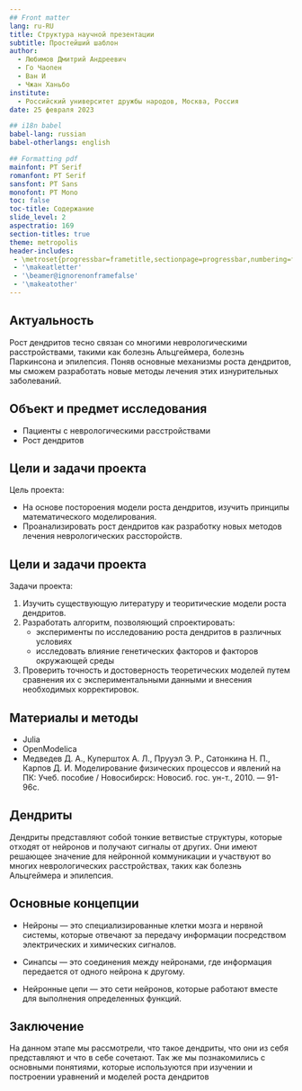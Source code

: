 ```yaml
---
## Front matter
lang: ru-RU
title: Структура научной презентации
subtitle: Простейший шаблон
author:
  - Любимов Дмитрий Андреевич
  - Го Чаопен
  - Ван И
  - Чжан Ханьбо
institute:
  - Российский университет дружбы народов, Москва, Россия
date: 25 февраля 2023

## i18n babel
babel-lang: russian
babel-otherlangs: english

## Formatting pdf
mainfont: PT Serif
romanfont: PT Serif
sansfont: PT Sans
monofont: PT Mono 
toc: false
toc-title: Содержание
slide_level: 2
aspectratio: 169
section-titles: true
theme: metropolis
header-includes:
 - \metroset{progressbar=frametitle,sectionpage=progressbar,numbering=fraction}
 - '\makeatletter'
 - '\beamer@ignorenonframefalse'
 - '\makeatother'
---
```


## Актуальность

  Рост дендритов тесно связан со многими неврологическими расстройствами, такими как болезнь Альцгеймера, болезнь Паркинсона и эпилепсия. Поняв основные механизмы роста дендритов, мы сможем разработать новые методы лечения этих изнурительных заболеваний.


## Объект и предмет исследования

  - Пациенты с неврологическими расстройствами
  - Рост дендритов


## Цели и задачи проекта
Цель проекта: 
  - На основе постороения модели роста дендритов, изучить принципы математического моделирования.
  - Проанализировать рост дендритов как разработку новых методов лечения неврологических рассторойств.

## Цели и задачи проекта

Задачи проекта:

1.	Изучить существующую литературу и теоритические модели роста дендритов.
2.	Разработать алгоритм, позволяющий спроектировать:
    - эксперименты по исследованию роста дендритов в различных условиях
    - исследовать влияние генетических факторов и факторов окружающей среды
3. Проверить точность и достоверность теоретических моделей путем сравнения их с экспериментальными данными и внесения необходимых корректировок.

## Материалы и методы
  - Julia
  - OpenModelica
  - Медведев Д. А., Куперштох А. Л., Прууэл Э. Р., Сатонкина Н. П., Карпов Д. И. 
Моделирование физических процессов и явлений на ПК: Учеб. пособие / 
Новосибирск: Новосиб. гос. ун-т., 2010. — 91-96с.

## Дендриты

  Дендриты представляют собой тонкие ветвистые структуры, которые отходят от нейронов и получают сигналы от других. Они имеют решающее значение для нейронной коммуникации и участвуют во многих неврологических расстройствах, таких как болезнь Альцгеймера и эпилепсия.

## Основные концепции

- Нейроны — это специализированные клетки мозга и нервной системы, которые отвечают за передачу информации посредством электрических и химических сигналов.

- Синапсы — это соединения между нейронами, где информация передается от одного нейрона к другому. 

- Нейронные цепи — это сети нейронов, которые работают вместе для выполнения определенных функций.

## Заключение

  На данном этапе мы рассмотрели, что такое дендриты, что
они из себя представляют и что в себе сочетают.
Так же мы познакомились с основными понятиями,
которые используются при изучении и построении
уравнений и моделей роста дендритов



